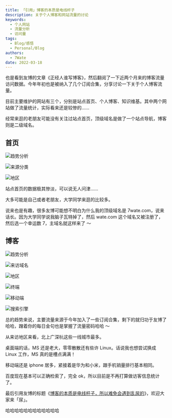```yaml
---
title: 「引用」博客的本质是电线杆子
description: 关于个人博客和网站流量的讨论
keywords:
  - 个人网站
  - 流量分析
  - 访问量
tags:
  - Blog/感悟
  - Personal/Blog
authors:
  - 7Wate
date: 2022-03-18
---
```


也是看到友博的文章《正经人谁写博客》，然后翻阅了一下近两个月来的博客流量访问数据。今年年初也是被纳入了几个订阅合集，分享讨论一下关于个人博客流量。

目前主要维护的网站有三个，分别是站点首页、个人博客、知识维基。其中两个网站做了流量统计，实际看来还是较惨的……

经常来逛的老朋友可能没有关注过站点首页，顶级域名是做了一个站点导航，博客则是二级域名。

## 首页

![趋势分析](https://static.7wate.com/img/2022/03/18/3483539320860.png)

![来源分类](https://static.7wate.com/img/2022/03/18/af4f401b9462a.png)

![地区](https://static.7wate.com/img/2022/03/18/67c3bda2b26f1.png)

站点首页的数据极其惨淡，可以说无人问津……

大多可能是自己或者老朋友，大学同学来逛的比较多。

说来也是有趣，很多友博可能想不明白为什么我的顶级域名是 7wate.com，说来话长。因为大学同学说我脑子瓦特掉了，然后 wate.com 这个域名又被注册了，然后选一个幸运数 7，主域名就这样来了 ～

## 博客

![趋势分析](https://static.7wate.com/img/2022/03/18/995ca4435a8ff.png)

![来访域名](https://static.7wate.com/img/2022/03/18/778177571481f.png)

![地区](https://static.7wate.com/img/2022/03/18/a52f0f76e0b35.png)

![终端](https://static.7wate.com/img/2022/03/18/3f571029be7fc.png)

![移动端](https://static.7wate.com/img/2022/03/18/4ae02e5ac5469.png)

![搜索引擎](https://static.7wate.com/img/2022/03/18/a1cb22948c59b.png)

总的趋势来说，主要流量来源于今年加入了一些订阅合集，剩下的就归功于友博了哈哈，蹭着你的每日金句也是掌握了流量密码哈哈 ～

从来访地区来看，北上广深杭这些一线城市最多。

桌面端的话，MS 还是老大，零零散散还有些许 Linux。话说我也想尝试换成 Linux 工作，MS 真的是槽点满满！

移动端还是 iphone 居多，紧接着是华为和小米，跟手机销量排行基本相同。

百度现在基本可以正确检索了，完全 ok，所以目前是不再打算做访客信息统计了。

最后引用友博的标题《[博客的本质是电线杆子，所以难免会遇到乱尿的](https://onojyun.com/2022/03/18/2908/)》，欢迎大家来「尿」。

哈哈哈哈哈哈哈哈哈哈哈哈
